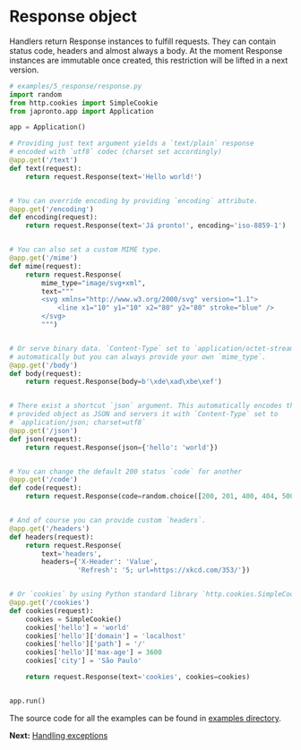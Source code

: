 # Response object

Handlers return Response instances to fulfill requests. They can contain status code, headers and almost always a body.
At the moment Response instances are immutable once created, this
restriction will be lifted in a next version.

  ```python
  # examples/5_response/response.py
  import random
  from http.cookies import SimpleCookie
  from japronto.app import Application

  app = Application()

  # Providing just text argument yields a `text/plain` response
  # encoded with `utf8` codec (charset set accordingly)
  @app.get('/text')
  def text(request):
      return request.Response(text='Hello world!')


  # You can override encoding by providing `encoding` attribute.
  @app.get('/encoding')
  def encoding(request):
      return request.Response(text='Já pronto!', encoding='iso-8859-1')


  # You can also set a custom MIME type.
  @app.get('/mime')
  def mime(request):
      return request.Response(
          mime_type="image/svg+xml",
          text="""
          <svg xmlns="http://www.w3.org/2000/svg" version="1.1">
              <line x1="10" y1="10" x2="80" y2="80" stroke="blue" />
          </svg>
          """)


  # Or serve binary data. `Content-Type` set to `application/octet-stream`
  # automatically but you can always provide your own `mime_type`.
  @app.get('/body')
  def body(request):
      return request.Response(body=b'\xde\xad\xbe\xef')


  # There exist a shortcut `json` argument. This automatically encodes the
  # provided object as JSON and servers it with `Content-Type` set to
  # `application/json; charset=utf8`
  @app.get('/json')
  def json(request):
      return request.Response(json={'hello': 'world'})


  # You can change the default 200 status `code` for another
  @app.get('/code')
  def code(request):
      return request.Response(code=random.choice([200, 201, 400, 404, 500]))


  # And of course you can provide custom `headers`.
  @app.get('/headers')
  def headers(request):
      return request.Response(
          text='headers',
          headers={'X-Header': 'Value',
                   'Refresh': '5; url=https://xkcd.com/353/'})


  # Or `cookies` by using Python standard library `http.cookies.SimpleCookie`.
  @app.get('/cookies')
  def cookies(request):
      cookies = SimpleCookie()
      cookies['hello'] = 'world'
      cookies['hello']['domain'] = 'localhost'
      cookies['hello']['path'] = '/'
      cookies['hello']['max-age'] = 3600
      cookies['city'] = 'São Paulo'

      return request.Response(text='cookies', cookies=cookies)

  
  app.run()
  ```

The source code for all the examples can be found in [examples directory](https://github.com/squeaky-pl/japronto/tree/master/examples).


**Next:** [Handling exceptions](6_exceptions.md)
